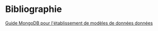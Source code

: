 # Bibliographie

[Guide MongoDB pour l'établissement de modèles de données données](https://docs.mongodb.org/manual/MongoDB-data-models-guide-master.pdf)